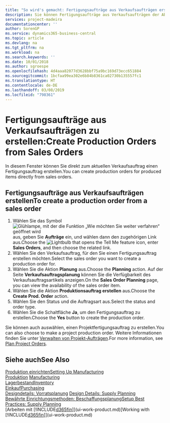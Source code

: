 ```yaml
---
title: "So wird's gemacht: Fertigungsaufträge aus Verkaufsaufträgen erstellen | Microsoft Docs"
description: Sie können Fertigungsaufträge aus Verkaufsaufträgen der Abteilung Vertrieb und Marketing erstellen.
services: project-madeira
documentationcenter: ''
author: SorenGP
ms.service: dynamics365-business-central
ms.topic: article
ms.devlang: na
ms.tgt_pltfrm: na
ms.workload: na
ms.search.keywords: ''
ms.date: 10/01/2018
ms.author: sgroespe
ms.openlocfilehash: 4d4aaa82077d3628bbf75a9bc169d73ecc651884
ms.sourcegitcommit: 1bcfaa99ea302e6b84b8361ca02730b135557fc1
ms.translationtype: HT
ms.contentlocale: de-DE
ms.lasthandoff: 03/08/2019
ms.locfileid: "798361"
---
```

# <a name="create-production-orders-from-sales-orders"></a><span data-ttu-id="c9308-103">Fertigungsaufträge aus Verkaufsaufträgen zu erstellen:</span><span class="sxs-lookup"><span data-stu-id="c9308-103">Create Production Orders from Sales Orders</span></span>
<span data-ttu-id="c9308-104">In diesem Fenster können Sie direkt zum aktuellen Verkaufsauftrag einen Fertigungsauftrag erstellen.</span><span class="sxs-lookup"><span data-stu-id="c9308-104">You can create production orders for produced items directly from sales orders.</span></span>  

## <a name="to-create-a-production-order-from-a-sales-order"></a><span data-ttu-id="c9308-105">Fertigungsaufträge aus Verkaufsaufträgen erstellen</span><span class="sxs-lookup"><span data-stu-id="c9308-105">To create a production order from a sales order</span></span>  

1.  <span data-ttu-id="c9308-106">Wählen Sie das Symbol ![Glühlampe, mit der die Funktion „Wie möchten Sie weiter verfahren“ geöffnet wird](media/ui-search/search_small.png "Wie möchten Sie weiter verfahren?") aus, geben Sie **Aufträge** ein, und wählen dann den zugehörigen Link aus.</span><span class="sxs-lookup"><span data-stu-id="c9308-106">Choose the ![Lightbulb that opens the Tell Me feature](media/ui-search/search_small.png "Tell me what you want to do") icon, enter **Sales Orders**, and then choose the related link.</span></span>  
2.  <span data-ttu-id="c9308-107">Wählen Sie den Verkaufsauftrag, für den Sie einen Fertigungsauftrag erstellen möchten.</span><span class="sxs-lookup"><span data-stu-id="c9308-107">Select the sales order you want to create a production order for.</span></span>  
3.  <span data-ttu-id="c9308-108">Wählen Sie die Aktion **Planung** aus.</span><span class="sxs-lookup"><span data-stu-id="c9308-108">Choose the **Planning** action.</span></span> <span data-ttu-id="c9308-109">Auf der Seite **Verkaufsauftragsplanung** können Sie die Verfügbarkeit des Verkaufsauftragsartikels anzeigen.</span><span class="sxs-lookup"><span data-stu-id="c9308-109">On the **Sales Order Planning** page, you can view the availability of the sales order item.</span></span>  
4.  <span data-ttu-id="c9308-110">Wählen Sie die Aktion **Produktionsauftrag erstellen** aus.</span><span class="sxs-lookup"><span data-stu-id="c9308-110">Choose the **Create Prod. Order** action.</span></span>  
5.  <span data-ttu-id="c9308-111">Wählen Sie den Status und die Auftragsart aus.</span><span class="sxs-lookup"><span data-stu-id="c9308-111">Select the status and order type.</span></span>  
6.  <span data-ttu-id="c9308-112">Wählen Sie die Schaltfläche **Ja**, um den Fertigungsauftrag zu erstellen.</span><span class="sxs-lookup"><span data-stu-id="c9308-112">Choose the **Yes** button to create the production order.</span></span>

<span data-ttu-id="c9308-113">Sie können auch auswählen, einen Projektfertigungsauftrag zu erstellen.</span><span class="sxs-lookup"><span data-stu-id="c9308-113">You can also choose to make a project production order.</span></span> <span data-ttu-id="c9308-114">Weitere Informationen finden Sie unter [Verwalten von Projekt-Aufträgen](production-how-to-plan-project-orders.md).</span><span class="sxs-lookup"><span data-stu-id="c9308-114">For more information, see [Plan Project Orders](production-how-to-plan-project-orders.md).</span></span>   

## <a name="see-also"></a><span data-ttu-id="c9308-115">Siehe auch</span><span class="sxs-lookup"><span data-stu-id="c9308-115">See Also</span></span>  
[<span data-ttu-id="c9308-116">Produktion einrichten</span><span class="sxs-lookup"><span data-stu-id="c9308-116">Setting Up Manufacturing</span></span>](production-configure-production-processes.md)  
<span data-ttu-id="c9308-117">[Produktion](production-manage-manufacturing.md)  </span><span class="sxs-lookup"><span data-stu-id="c9308-117">[Manufacturing](production-manage-manufacturing.md)  </span></span>  
[<span data-ttu-id="c9308-118">Lagerbestand</span><span class="sxs-lookup"><span data-stu-id="c9308-118">Inventory</span></span>](inventory-manage-inventory.md)  
[<span data-ttu-id="c9308-119">Einkauf</span><span class="sxs-lookup"><span data-stu-id="c9308-119">Purchasing</span></span>](purchasing-manage-purchasing.md)  
<span data-ttu-id="c9308-120">[Designdetails: Vorratsplanung](design-details-supply-planning.md) </span><span class="sxs-lookup"><span data-stu-id="c9308-120">[Design Details: Supply Planning](design-details-supply-planning.md) </span></span>  
[<span data-ttu-id="c9308-121">Bewährte Einrichtungsmethoden: Beschaffungsplanung</span><span class="sxs-lookup"><span data-stu-id="c9308-121">Setup Best Practices: Supply Planning</span></span>](setup-best-practices-supply-planning.md)  
<span data-ttu-id="c9308-122">[Arbeiten mit [!INCLUDE[d365fin](includes/d365fin_md.md)]](ui-work-product.md)</span><span class="sxs-lookup"><span data-stu-id="c9308-122">[Working with [!INCLUDE[d365fin](includes/d365fin_md.md)]](ui-work-product.md)</span></span>
